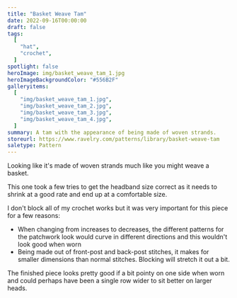 ```yaml
---
title: "Basket Weave Tam"
date: 2022-09-16T00:00:00
draft: false
tags:
  [
    "hat",
    "crochet",
  ]
spotlight: false
heroImage: img/basket_weave_tam_1.jpg
heroImageBackgroundColor: "#556B2F"
galleryitems:
  [
    "img/basket_weave_tam_1.jpg",
    "img/basket_weave_tam_2.jpg",
    "img/basket_weave_tam_3.jpg",
    "img/basket_weave_tam_4.jpg",
  ]
summary: A tam with the appearance of being made of woven strands.
storeurl: https://www.ravelry.com/patterns/library/basket-weave-tam
saletype: Pattern
---
```


Looking like it's made of woven strands much like you might weave a basket.

This one took a few tries to get the headband size correct as it needs to shrink at a good rate and end up at a comfortable size.

I don't block all of my crochet works but it was very important for this piece for a few reasons:

- When changing from increases to decreases, the different patterns for the patchwork look would curve in different directions and this wouldn't look good when worn
- Being made out of front-post and back-post stitches, it makes for smaller dimensions than normal stitches. Blocking will stretch it out a bit.

The finished piece looks pretty good if a bit pointy on one side when worn and could perhaps have been a single row wider to sit better on larger heads.
